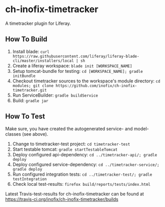 # ch-inofix-timetracker
A timetracker plugin for Liferay.

## How To Build
1. Install blade: `curl https://raw.githubusercontent.com/liferay/liferay-blade-cli/master/installers/local | sh`
1. Create a liferay workspace: `blade init [WORKSPACE_NAME]`
1. Setup tomcat-bundle for testing: `cd [WORKSPACE_NAME]; gradle initBundle`
1. Checkout timetracker sources to the workspace's module directory: `cd modules; git clone https://github.com/inofix/ch-inofix-timetracker.git`
1. Run ServiceBuilder: `gradle buildService`
1. Build: `gradle jar`


## How To Test

Make sure, you have created the autogenerated service- and model-classes (see above).

1. Change to timetracker-test project: `cd timetracker-test`
1. Start testable tomcat: `gradle startTestableTomcat`
1. Deploy configured api-dependency: `cd ../timetracker-api/; gradle deploy`
1. Deploy configured service-dependency: `cd ../timetracker-service/; gradle deploy`
1. Run configured integration tests: `cd ../timetracker-test/; gradle testIntegration`
1. Check local test-results: `firefox build/reports/tests/index.html`

Latest Travis-test-results for ch-inofix-timetracker can be found at https://travis-ci.org/inofix/ch-inofix-timetracker/builds
